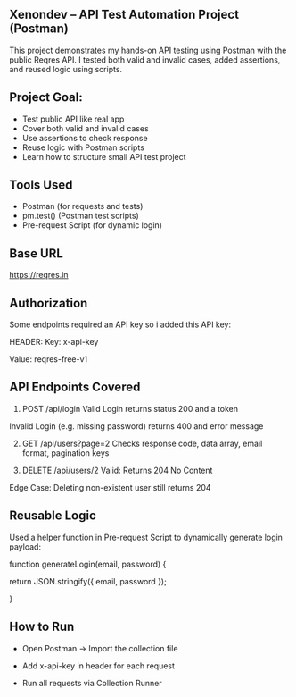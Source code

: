 ## Xenondev – API Test Automation Project (Postman)
This project demonstrates my hands-on API testing using Postman with the public Reqres API. I tested both valid and invalid cases, added assertions, and reused logic using scripts.

## Project Goal:
- Test public API like real app
- Cover both valid and invalid cases
- Use assertions to check response
- Reuse logic with Postman scripts
- Learn how to structure small API test project

## Tools Used
- Postman (for requests and tests)
- pm.test() (Postman test scripts)
- Pre-request Script (for dynamic login)

## Base URL
https://reqres.in

## Authorization
Some endpoints required an API key so i added this API key:

HEADER:
Key: x-api-key  

Value: reqres-free-v1

## API Endpoints Covered
1. POST /api/login
Valid Login returns status 200 and a token

Invalid Login (e.g. missing password) returns 400 and error message

2. GET /api/users?page=2
Checks response code, data array, email format, pagination keys

3. DELETE /api/users/2
Valid: Returns 204 No Content

Edge Case: Deleting non-existent user still returns 204

## Reusable Logic
Used a helper function in Pre-request Script to dynamically generate login payload:


function generateLogin(email, password) {  

  return JSON.stringify({ email, password });  
  
}

## How to Run
- Open Postman → Import the collection file  

- Add x-api-key in header for each request  

- Run all requests via Collection Runner  


